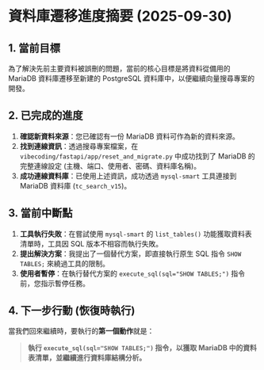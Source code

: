 # 資料庫遷移進度摘要 (2025-09-30)

## 1. 當前目標

為了解決先前主要資料被誤刪的問題，當前的核心目標是將資料從備用的 MariaDB 資料庫遷移至新建的 PostgreSQL 資料庫中，以便繼續向量搜尋專案的開發。

## 2. 已完成的進度

1.  **確認新資料來源**：您已確認有一份 MariaDB 資料可作為新的資料來源。
2.  **找到連線資訊**：透過搜尋專案檔案，在 `vibecoding/fastapi/app/reset_and_migrate.py` 中成功找到了 MariaDB 的完整連線設定 (主機、端口、使用者、密碼、資料庫名稱)。
3.  **成功連線資料庫**：已使用上述資訊，成功透過 `mysql-smart` 工具連接到 MariaDB 資料庫 (`tc_search_v15`)。

## 3. 當前中斷點

1.  **工具執行失敗**：在嘗試使用 `mysql-smart` 的 `list_tables()` 功能獲取資料表清單時，工具因 SQL 版本不相容而執行失敗。
2.  **提出解決方案**：我提出了一個替代方案，即直接執行原生 SQL 指令 `SHOW TABLES;` 來繞過工具的限制。
3.  **使用者暫停**：在執行替代方案的 `execute_sql(sql="SHOW TABLES;")` 指令前，您指示暫停任務。

## 4. 下一步行動 (恢復時執行)

當我們回來繼續時，要執行的**第一個動作**就是：

> **執行 `execute_sql(sql="SHOW TABLES;")` 指令，以獲取 MariaDB 中的資料表清單，並繼續進行資料庫結構分析。**